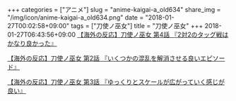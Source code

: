 +++
categories = ["アニメ"]
slug = "anime-kaigai-a_old634"
share_img = "/img/icon/anime-kaigai-a_old634.png"
date = "2018-01-27T00:02:58+09:00"
tags = ["刀使ノ巫女"]
title = "刀使ノ巫女"
+++
<span class="update-time">2018-01-27T06:43:56+09:00</span> <a href="https://dsara.blog.fc2.com/blog-entry-2987.html" rel="nofollow" target="_blank" title="【海外の反応】刀使ノ巫女 第4話 『2対2のタッグ戦はかなり良かった』">【海外の反応】刀使ノ巫女 第4話 『2対2のタッグ戦はかなり良かった』</a>



<a href="https://dsara.blog.fc2.com/blog-entry-2933.html" rel="nofollow" target="_blank" title="【海外の反応】刀使ノ巫女 第2話 『いくつかの混乱を解消させる良いエピソード』">【海外の反応】刀使ノ巫女 第2話 『いくつかの混乱を解消させる良いエピソード』</a>

<a href="https://dsara.blog.fc2.com/blog-entry-2958.html" rel="nofollow" target="_blank" title="【海外の反応】刀使ノ巫女 第3話 『ゆっくりとスケールが広がっていく感じが良い』">【海外の反応】刀使ノ巫女 第3話 『ゆっくりとスケールが広がっていく感じが良い』</a>
